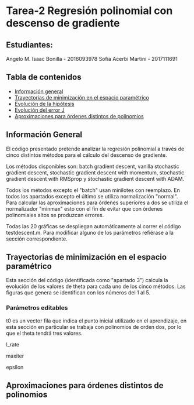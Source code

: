 # Tarea-2 Regresión polinomial con descenso de gradiente

## Estudiantes:
Angelo M. Isaac Bonilla - 2016093978
Sofía Acerbi Martini - 2017111691
            
## Tabla de contenidos
* [Información general](#información-general)
* [Trayectorias de minimización en el espacio paramétrico](#trayectorias-de-minimización-en-el-espacio-paramétrico)
* [Evolución de la hipótesis](#apartado4)
* [Evolución del error J](#apartado5)
* [Aproximaciones para órdenes distintos de polinomios](#aproximaciones-para-órdenes-distintos-de-polinomios)

## Información General
El código presentado pretende analizar la regresión polinomial a través
de cinco distintos métodos para el cálculo del descenso de gradiente.

Los métodos disponibles son: batch gradient descent, vanilla stochastic 
gradient descent, stochastic gradient descent with momentum, stochastic
gradient descent with RMSprop y stochastic gradient descent with ADAM.

Todos los métodos excepto el "batch" usan minilotes con reemplazo.
En todos los apartados excepto el último se utiliza normalización "normal".
Para calcular las aproximaciones para órdenes superiores a dos se utiliza 
el normalizador "minmax" esto con el fin de evitar que con órdenes polinomiales 
altos se produzcan errores.

Todas las 20 gráficas se despliegan automáticamente al correr el código testdescent.m.
Para modificar alguno de los parámetros refiérase a la sección correspondiente.

## Trayectorias de minimización en el espacio paramétrico
Esta sección del código (identificada como "apartado 3") calcula la evolución de los valores de theta
para cada uno de los cinco métodos. Las figuras que genera se identifican con los números del 1 al 5.

### Parámetros editables
t0 es un vector fila que indica el punto inicial utilizado en el aprendizaje, en esta sección en 
particular se trabaja con polinomios de orden dos, por lo que el theta tendrá tres valores.

l_rate 

maxiter

epsilon

## Aproximaciones para órdenes distintos de polinomios
